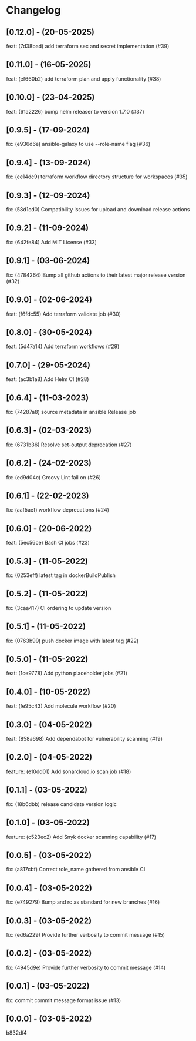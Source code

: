 # Changelog

## [0.12.0] - (20-05-2025)
feat: (7d38bad) add terraform sec and secret implementation (#39)

## [0.11.0] - (16-05-2025)
feat: (ef660b2) add terraform plan and apply functionality (#38)

## [0.10.0] - (23-04-2025)
feat: (61a2226) bump helm releaser to version 1.7.0 (#37)

## [0.9.5] - (17-09-2024)
fix: (e936d6e) ansible-galaxy to use --role-name flag (#36)

## [0.9.4] - (13-09-2024)
fix: (ee14dc9) terraform workflow directory structure for workspaces (#35)

## [0.9.3] - (12-09-2024)
fix: (58d1cd0) Compatibility issues for upload and download release actions

## [0.9.2] - (11-09-2024)
fix: (642fe84) Add MIT License (#33)

## [0.9.1] - (03-06-2024)
fix: (4784264) Bump all github actions to their latest major release version (#32)

## [0.9.0] - (02-06-2024)
feat: (f6fdc55) Add terraform validate job (#30)

## [0.8.0] - (30-05-2024)
feat: (5d47a14) Add terraform workflows (#29)

## [0.7.0] - (29-05-2024)
feat: (ac3b1a8) Add Helm CI (#28)

## [0.6.4] - (11-03-2023)
fix: (74287a8) source metadata in ansible Release job

## [0.6.3] - (02-03-2023)
fix: (6731b36) Resolve set-output deprecation (#27)

## [0.6.2] - (24-02-2023)
fix: (ed9d04c) Groovy Lint fail on (#26)

## [0.6.1] - (22-02-2023)
fix: (aaf5aef) workflow deprecations (#24)

## [0.6.0] - (20-06-2022)
feat: (5ec56ce) Bash CI jobs (#23)

## [0.5.3] - (11-05-2022)
fix: (0253eff) latest tag in dockerBuildPublish

## [0.5.2] - (11-05-2022)
fix: (3caa417) CI ordering to update version

## [0.5.1] - (11-05-2022)
fix: (0763b99) push docker image with latest tag (#22)

## [0.5.0] - (11-05-2022)
feat: (1ce9778) Add python placeholder jobs (#21)

## [0.4.0] - (10-05-2022)
feat: (fe95c43) Add molecule workflow (#20)

## [0.3.0] - (04-05-2022)
feat: (858a698) Add dependabot for vulnerability scanning (#19)

## [0.2.0] - (04-05-2022)
feature: (e10dd01) Add sonarcloud.io scan job (#18)

## [0.1.1] - (03-05-2022)
fix: (18b6dbb) release candidate version logic

## [0.1.0] - (03-05-2022)
feature: (c523ec2) Add Snyk docker scanning capability (#17)

## [0.0.5] - (03-05-2022)
fix: (a817cbf) Correct role_name gathered from ansible CI

## [0.0.4] - (03-05-2022)
fix: (e749279) Bump and rc as standard for new branches (#16)

## [0.0.3] - (03-05-2022)
fix: (ed6a229) Provide further verbosity to commit message (#15)

## [0.0.2] - (03-05-2022)
fix: (4945d9e) Provide further verbosity to commit message (#14)

## [0.0.1] - (03-05-2022)
fix: commit commit message format issue (#13)

## [0.0.0] - (03-05-2022)
b832df4
